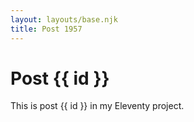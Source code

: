 ```yaml
---
layout: layouts/base.njk
title: Post 1957
---
```


# Post {{ id }}

This is post {{ id }} in my Eleventy project.

